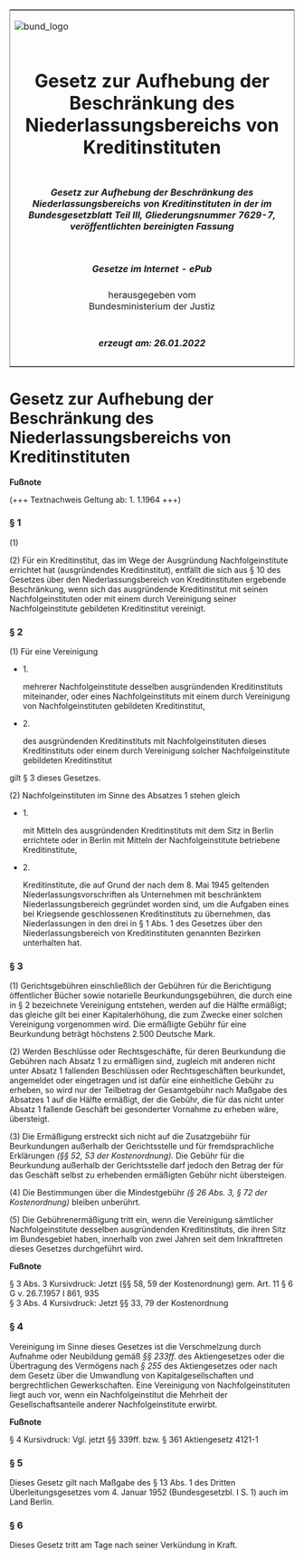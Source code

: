 <span id="DECKBLATT.html"></span>

<table border="0" frame="border" width="100%">

<tr valign="top">

<td align="left">

![bund\_logo](BfJ_2021_Web_de_de.gif)

</td>

<td align="right">

 

</td>

</tr>

<tr align="center" valign="middle">

<td colspan="2">

# Gesetz zur Aufhebung der Beschränkung des Niederlassungsbereichs von Kreditinstituten

</td>

</tr>

<tr align="center" valign="middle">

<td colspan="2">

##### Gesetz zur Aufhebung der Beschränkung des Niederlassungsbereichs von Kreditinstituten in der im Bundesgesetzblatt Teil III, Gliederungsnummer 7629-7, veröffentlichten bereinigten Fassung

</td>

</tr>

<tr align="center" valign="middle">

<td colspan="2">

  
  

##### Gesetze im Internet - ePub  
  
herausgegeben vom  
Bundesministerium der Justiz

</td>

</tr>

<tr align="center" valign="bottom">

<td colspan="2">

  
  

##### erzeugt am: 26.01.2022

</td>

</tr>

</table>

<span id="BJNR010730956.html"></span>

# Gesetz zur Aufhebung der Beschränkung des Niederlassungsbereichs von Kreditinstituten

<div>

  
**Fußnote**

<div class="jnhtml">

<div>

<div class="jurAbsatz">

(+++ Textnachweis Geltung ab: 1. 1.1964 +++)

</div>

</div>

</div>

</div>

<span id="BJNR010730956BJNE000100328.html"></span>

### § 1  

<div>

<div class="jnhtml">

<div>

<div class="jurAbsatz">

(1)

</div>

<div class="jurAbsatz">

(2) Für ein Kreditinstitut, das im Wege der Ausgründung
Nachfolgeinstitute errichtet hat (ausgründendes Kreditinstitut),
entfällt die sich aus § 10 des Gesetzes über den Niederlassungsbereich
von Kreditinstituten ergebende Beschränkung, wenn sich das ausgründende
Kreditinstitut mit seinen Nachfolgeinstituten oder mit einem durch
Vereinigung seiner Nachfolgeinstitute gebildeten Kreditinstitut
vereinigt.

</div>

</div>

</div>

</div>

<span id="BJNR010730956BJNE000200328.html"></span>

### § 2  

<div>

<div class="jnhtml">

<div>

<div class="jurAbsatz">

(1) Für eine Vereinigung

  - 1\.
    
    <div style="">
    
    mehrerer Nachfolgeinstitute desselben ausgründenden Kreditinstituts
    miteinander, oder eines Nachfolgeinstituts mit einem durch
    Vereinigung von Nachfolgeinstituten gebildeten Kreditinstitut,
    
    </div>

  - 2\.
    
    <div style="">
    
    des ausgründenden Kreditinstituts mit Nachfolgeinstituten dieses
    Kreditinstituts oder einem durch Vereinigung solcher
    Nachfolgeinstitute gebildeten Kreditinstitut
    
    </div>

gilt § 3 dieses Gesetzes.

</div>

<div class="jurAbsatz">

(2) Nachfolgeinstituten im Sinne des Absatzes 1 stehen gleich

  - 1\.
    
    <div style="">
    
    mit Mitteln des ausgründenden Kreditinstituts mit dem Sitz in Berlin
    errichtete oder in Berlin mit Mitteln der Nachfolgeinstitute
    betriebene Kreditinstitute,
    
    </div>

  - 2\.
    
    <div style="">
    
    Kreditinstitute, die auf Grund der nach dem 8. Mai 1945 geltenden
    Niederlassungsvorschriften als Unternehmen mit beschränktem
    Niederlassungsbereich gegründet worden sind, um die Aufgaben eines
    bei Kriegsende geschlossenen Kreditinstituts zu übernehmen, das
    Niederlassungen in den drei in § 1 Abs. 1 des Gesetzes über den
    Niederlassungsbereich von Kreditinstituten genannten Bezirken
    unterhalten hat.
    
    </div>

</div>

</div>

</div>

</div>

<span id="BJNR010730956BJNE000300328.html"></span>

### § 3  

<div>

<div class="jnhtml">

<div>

<div class="jurAbsatz">

(1) Gerichtsgebühren einschließlich der Gebühren für die Berichtigung
öffentlicher Bücher sowie notarielle Beurkundungsgebühren, die durch
eine in § 2 bezeichnete Vereinigung entstehen, werden auf die Hälfte
ermäßigt; das gleiche gilt bei einer Kapitalerhöhung, die zum Zwecke
einer solchen Vereinigung vorgenommen wird. Die ermäßigte Gebühr für
eine Beurkundung beträgt höchstens 2.500 Deutsche Mark.

</div>

<div class="jurAbsatz">

(2) Werden Beschlüsse oder Rechtsgeschäfte, für deren Beurkundung die
Gebühren nach Absatz 1 zu ermäßigen sind, zugleich mit anderen nicht
unter Absatz 1 fallenden Beschlüssen oder Rechtsgeschäften beurkundet,
angemeldet oder eingetragen und ist dafür eine einheitliche Gebühr zu
erheben, so wird nur der Teilbetrag der Gesamtgebühr nach Maßgabe des
Absatzes 1 auf die Hälfte ermäßigt, der die Gebühr, die für das nicht
unter Absatz 1 fallende Geschäft bei gesonderter Vornahme zu erheben
wäre, übersteigt.

</div>

<div class="jurAbsatz">

(3) Die Ermäßigung erstreckt sich nicht auf die Zusatzgebühr für
Beurkundungen außerhalb der Gerichtsstelle und für fremdsprachliche
Erklärungen <span style="font-style:italic;">(§§ 52, 53 der
Kostenordnung).</span> Die Gebühr für die Beurkundung außerhalb der
Gerichtsstelle darf jedoch den Betrag der für das Geschäft selbst zu
erhebenden ermäßigten Gebühr nicht übersteigen.

</div>

<div class="jurAbsatz">

(4) Die Bestimmungen über die Mindestgebühr
<span style="font-style:italic;">(§ 26 Abs. 3, § 72 der
Kostenordnung)</span> bleiben unberührt.

</div>

<div class="jurAbsatz">

(5) Die Gebührenermäßigung tritt ein, wenn die Vereinigung sämtlicher
Nachfolgeinstitute desselben ausgründenden Kreditinstituts, die ihren
Sitz im Bundesgebiet haben, innerhalb von zwei Jahren seit dem
Inkrafttreten dieses Gesetzes durchgeführt wird.

</div>

</div>

</div>

</div>

<div>

  
**Fußnote**

<div class="jnhtml">

<div>

<div class="jurAbsatz">

§ 3 Abs. 3 Kursivdruck: Jetzt (§§ 58, 59 der Kostenordnung) gem. Art. 11
§ 6 G v. 26.7.1957 I 861, 935  
§ 3 Abs. 4 Kursivdruck: Jetzt §§ 33, 79 der Kostenordnung

</div>

</div>

</div>

</div>

<span id="BJNR010730956BJNE000400328.html"></span>

### § 4  

<div>

<div class="jnhtml">

<div>

<div class="jurAbsatz">

Vereinigung im Sinne dieses Gesetzes ist die Verschmelzung durch
Aufnahme oder Neubildung gemäß <span style="font-style:italic;">§§
233ff.</span> des Aktiengesetzes oder die Übertragung des Vermögens nach
<span style="font-style:italic;">§ 255</span> des Aktiengesetzes oder
nach dem Gesetz über die Umwandlung von Kapitalgesellschaften und
bergrechtlichen Gewerkschaften. Eine Vereinigung von Nachfolgeinstituten
liegt auch vor, wenn ein Nachfolgeinstitut die Mehrheit der
Gesellschaftsanteile anderer Nachfolgeinstitute erwirbt.

</div>

</div>

</div>

</div>

<div>

  
**Fußnote**

<div class="jnhtml">

<div>

<div class="jurAbsatz">

§ 4 Kursivdruck: Vgl. jetzt §§ 339ff. bzw. § 361 Aktiengesetz 4121-1

</div>

</div>

</div>

</div>

<span id="BJNR010730956BJNE000500328.html"></span>

### § 5  

<div>

<div class="jnhtml">

<div>

<div class="jurAbsatz">

Dieses Gesetz gilt nach Maßgabe des § 13 Abs. 1 des Dritten
Überleitungsgesetzes vom 4. Januar 1952 (Bundesgesetzbl. I S. 1) auch
im Land Berlin.

</div>

</div>

</div>

</div>

<span id="BJNR010730956BJNE000600328.html"></span>

### § 6  

<div>

<div class="jnhtml">

<div>

<div class="jurAbsatz">

Dieses Gesetz tritt am Tage nach seiner Verkündung in Kraft.

</div>

</div>

</div>

</div>

